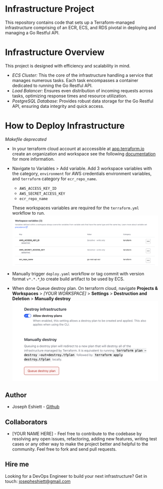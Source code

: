 # Infrastructure Project
This repository contains code that sets up a Terraform-managed infrastructure comprising of an ECR, ECS, and RDS pivotal in deploying and managing a Go Restful API. 

# Infrastructure Overview
This project is designed with efficiency and scalability in mind.

- *ECS Cluster:* This the core of the infrastructure handling a service that manages numerous tasks. Each task encompasses a container dedicated to running the Go Restful API.
- *Load Balancer:* Ensures even distribution of incoming requests across tasks, optimizing response times and resource utilization.
- *PostgreSQL Database:* Provides robust data storage for the Go Restful API, ensuring data integrity and quick access.

# How to Deploy Infrastructure
*Makefile deprecated*
- In your terraform cloud account at acccessible at [app.terraform.io](https://app.terraform.io) create an organization and workspace see the following [documentation](https://developer.hashicorp.com/terraform/tutorials/cloud-get-started/cloud-sign-up) for more information.
- Navigate to Variables > Add variable. Add 3 workspace variables with the category, `environment` for AWS credentials environment variables, and `terraform` category for `ecr_repo_name`.
   - `AWS_ACCESS_KEY_ID` 
   - `AWS_SECRET_ACCESS_KEY`
   - `ecr_repo_name`

    These workspaces variables are required for the `terraform.yml` workflow to run.
    ![terraform cloud](images/terraform_cloud.png)

- Manually trigger `deploy.yaml` workflow or tag commit with version format `v*.*.*`,to create build artifact to be used by ECS.
- When done Queue destroy plan. On terraform cloud, navigate **Projects & Workspaces** > *[YOUR WORKSPACE]* > **Settings** > **Destruction and Deletion** > **Manually destroy**
    ![Destroy resources](images/destroy_resources.png)

## Author
- Joseph Eshiett - [Github](https://github.com/eshiettjoseph)

## Collaborators
- [YOUR NAME HERE] - Feel free to contribute to the codebase by resolving any open issues, refactoring, adding new features, writing test cases or any other way to make the project better and helpful to the community. Feel free to fork and send pull requests.

## Hire me
Looking for a DevOps Engineer to build your next infrastructure? Get in touch: [josepheshiett@gmail.com](mailto:josepheshiett@gmail.com)
